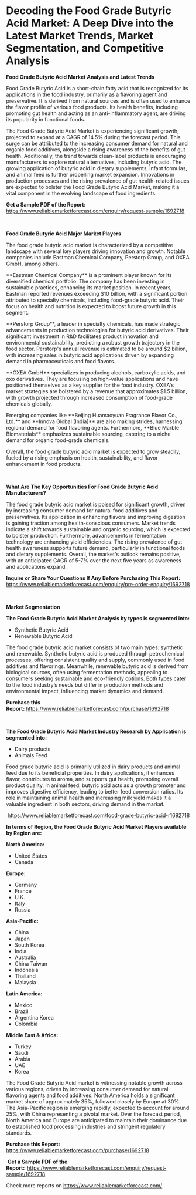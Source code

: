 <p><h1>Decoding the Food Grade Butyric Acid Market: A Deep Dive into the Latest Market Trends, Market Segmentation, and Competitive Analysis</h1></p><p><strong>Food Grade Butyric Acid Market Analysis and Latest Trends</strong></p>
<p><p>Food Grade Butyric Acid is a short-chain fatty acid that is recognized for its applications in the food industry, primarily as a flavoring agent and preservative. It is derived from natural sources and is often used to enhance the flavor profile of various food products. Its health benefits, including promoting gut health and acting as an anti-inflammatory agent, are driving its popularity in functional foods.</p><p>The Food Grade Butyric Acid Market is experiencing significant growth, projected to expand at a CAGR of 14.5% during the forecast period. This surge can be attributed to the increasing consumer demand for natural and organic food additives, alongside a rising awareness of the benefits of gut health. Additionally, the trend towards clean-label products is encouraging manufacturers to explore natural alternatives, including butyric acid. The growing application of butyric acid in dietary supplements, infant formulas, and animal feed is further propelling market expansion. Innovations in production processes and the rising prevalence of gut health-related issues are expected to bolster the Food Grade Butyric Acid Market, making it a vital component in the evolving landscape of food ingredients.</p></p>
<p><strong>Get a Sample PDF of the Report:&nbsp;</strong> <a href="https://www.reliablemarketforecast.com/enquiry/request-sample/1692718?utm_campaign=1108&utm_medium=2&utm_source=Github&utm_content=ia&utm_term=08012025&utm_id=food-grade-butyric-acid">https://www.reliablemarketforecast.com/enquiry/request-sample/1692718</a></p>
<p>&nbsp;</p>
<p><strong>Food Grade Butyric Acid Major Market Players</strong></p>
<p><p>The food grade butyric acid market is characterized by a competitive landscape with several key players driving innovation and growth. Notable companies include Eastman Chemical Company, Perstorp Group, and OXEA GmbH, among others.</p><p>**Eastman Chemical Company** is a prominent player known for its diversified chemical portfolio. The company has been investing in sustainable practices, enhancing its market position. In recent years, Eastman reported revenues exceeding $10 billion, with a significant portion attributed to specialty chemicals, including food-grade butyric acid. Their focus on health and nutrition is expected to boost future growth in this segment.</p><p>**Perstorp Group**, a leader in specialty chemicals, has made strategic advancements in production technologies for butyric acid derivatives. Their significant investment in R&D facilitates product innovation and environmental sustainability, predicting a robust growth trajectory in the food sector. Perstorp's annual revenue is estimated to be around $2 billion, with increasing sales in butyric acid applications driven by expanding demand in pharmaceuticals and food flavors.</p><p>**OXEA GmbH** specializes in producing alcohols, carboxylic acids, and oxo derivatives. They are focusing on high-value applications and have positioned themselves as a key supplier for the food industry. OXEA's market strategies are bolstered by a revenue that approximates $1.5 billion, with growth projected through increased consumption of food-grade chemicals globally.</p><p>Emerging companies like **Beijing Huamaoyuan Fragrance Flavor Co., Ltd.** and **Innova Global (India)** are also making strides, harnessing regional demand for food flavoring agents. Furthermore, **Blue Marble Biomaterials** emphasizes sustainable sourcing, catering to a niche demand for organic food-grade chemicals.</p><p>Overall, the food grade butyric acid market is expected to grow steadily, fueled by a rising emphasis on health, sustainability, and flavor enhancement in food products.</p></p>
<p>&nbsp;</p>
<p><strong>What Are The Key Opportunities For Food Grade Butyric Acid Manufacturers?</strong></p>
<p><p>The food grade butyric acid market is poised for significant growth, driven by increasing consumer demand for natural food additives and preservatives. Its application in enhancing flavors and improving digestion is gaining traction among health-conscious consumers. Market trends indicate a shift towards sustainable and organic sourcing, which is expected to bolster production. Furthermore, advancements in fermentation technology are enhancing yield efficiencies. The rising prevalence of gut health awareness supports future demand, particularly in functional foods and dietary supplements. Overall, the market's outlook remains positive, with an anticipated CAGR of 5-7% over the next five years as awareness and applications expand.</p></p>
<p><strong>Inquire or Share Your Questions If Any Before Purchasing This Report:</strong> <a href="https://www.reliablemarketforecast.com/enquiry/pre-order-enquiry/1692718?utm_campaign=1108&utm_medium=2&utm_source=Github&utm_content=ia&utm_term=08012025&utm_id=food-grade-butyric-acid">https://www.reliablemarketforecast.com/enquiry/pre-order-enquiry/1692718</a></p>
<p>&nbsp;</p>
<p><strong>Market Segmentation</strong></p>
<p><strong>The Food Grade Butyric Acid Market Analysis by types is segmented into:</strong></p>
<p><ul><li>Synthetic Butyric Acid</li><li>Renewable Butyric Acid</li></ul></p>
<p><p>The food grade butyric acid market consists of two main types: synthetic and renewable. Synthetic butyric acid is produced through petrochemical processes, offering consistent quality and supply, commonly used in food additives and flavorings. Meanwhile, renewable butyric acid is derived from biological sources, often using fermentation methods, appealing to consumers seeking sustainable and eco-friendly options. Both types cater to the food industry’s needs but differ in production methods and environmental impact, influencing market dynamics and demand.</p></p>
<p><strong>Purchase this Report:&nbsp;</strong><a href="https://www.reliablemarketforecast.com/purchase/1692718?utm_campaign=1108&utm_medium=2&utm_source=Github&utm_content=ia&utm_term=08012025&utm_id=food-grade-butyric-acid">https://www.reliablemarketforecast.com/purchase/1692718</a></p>
<p>&nbsp;</p>
<p><strong>The Food Grade Butyric Acid Market Industry Research by Application is segmented into:</strong></p>
<p><ul><li>Dairy products</li><li>Animals Feed</li></ul></p>
<p><p>Food grade butyric acid is primarily utilized in dairy products and animal feed due to its beneficial properties. In dairy applications, it enhances flavor, contributes to aroma, and supports gut health, promoting overall product quality. In animal feed, butyric acid acts as a growth promoter and improves digestive efficiency, leading to better feed conversion ratios. Its role in maintaining animal health and increasing milk yield makes it a valuable ingredient in both sectors, driving demand in the market.</p></p>
<p><a href="https://www.reliablemarketforecast.com/food-grade-butyric-acid-r1692718?utm_campaign=1108&utm_medium=2&utm_source=Github&utm_content=ia&utm_term=08012025&utm_id=food-grade-butyric-acid">&nbsp;https://www.reliablemarketforecast.com/food-grade-butyric-acid-r1692718</a></p>
<p><strong>In terms of Region, the Food Grade Butyric Acid Market Players available by Region are:</strong></p>
<p>
    <p> <strong> North America: </strong>
        <ul>
            <li>United States</li>
            <li>Canada</li>
        </ul>
        </p> 
    <p> <strong> Europe: </strong>
        <ul>
            <li>Germany</li>
            <li>France</li>
            <li>U.K.</li>
            <li>Italy</li>
            <li>Russia</li>
        </ul>
        </p> 
    <p> <strong> Asia-Pacific: </strong>
        <ul>
            <li>China</li>
            <li>Japan</li>
            <li>South Korea</li>
            <li>India</li>
            <li>Australia</li>
            <li>China Taiwan</li>
            <li>Indonesia</li>
            <li>Thailand</li>
            <li>Malaysia</li>
        </ul>
        </p> 
    <p> <strong> Latin America: </strong>
        <ul>
            <li>Mexico</li>
            <li>Brazil</li>
            <li>Argentina Korea</li>
            <li>Colombia</li>
        </ul>
        </p> 
    <p> <strong> Middle East & Africa: </strong>
        <ul>
            <li>Turkey</li>
            <li>Saudi</li>
            <li>Arabia</li>
            <li>UAE</li>
            <li>Korea</li>
        </ul>
    </p>
    </p>
<p><p>The Food Grade Butyric Acid market is witnessing notable growth across various regions, driven by increasing consumer demand for natural flavoring agents and food additives. North America holds a significant market share of approximately 35%, followed closely by Europe at 30%. The Asia-Pacific region is emerging rapidly, expected to account for around 25%, with China representing a pivotal market. Over the forecast period, North America and Europe are anticipated to maintain their dominance due to established food processing industries and stringent regulatory standards.</p></p>
<p><strong>Purchase this Report: </strong><a href="https://www.reliablemarketforecast.com/purchase/1692718?utm_campaign=1108&utm_medium=2&utm_source=Github&utm_content=ia&utm_term=08012025&utm_id=food-grade-butyric-acid">https://www.reliablemarketforecast.com/purchase/1692718</a></p>
<p>&nbsp;<strong>Get a Sample PDF of the Report:&nbsp;&nbsp;</strong><a href="https://www.reliablemarketforecast.com/enquiry/request-sample/1692718?utm_campaign=1108&utm_medium=2&utm_source=Github&utm_content=ia&utm_term=08012025&utm_id=food-grade-butyric-acid">https://www.reliablemarketforecast.com/enquiry/request-sample/1692718</a></p>
<p><strong></strong></p>
<p>Check more reports on <a href="https://www.reliablemarketforecast.com/?utm_campaign=1108&utm_medium=2&utm_source=Github&utm_content=ia&utm_term=08012025&utm_id=food-grade-butyric-acid">https://www.reliablemarketforecast.com/</a></p>